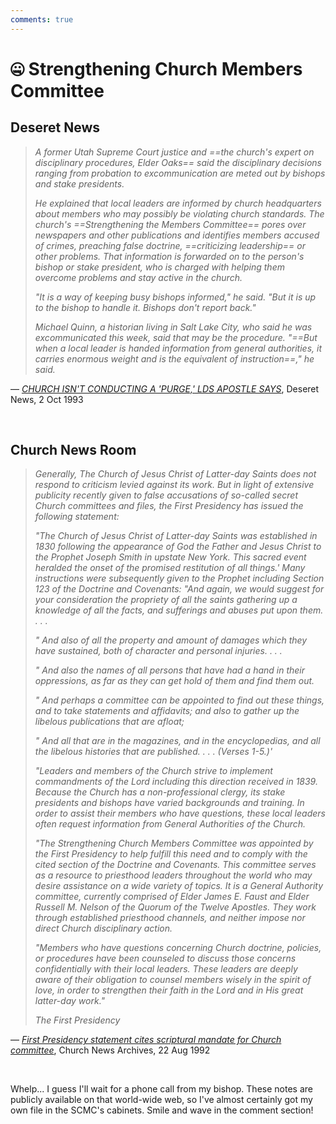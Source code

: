 ```yaml
---
comments: true
---
```

# 🤐 Strengthening Church Members Committee
## Deseret News
> *A former Utah Supreme Court justice and ==the church's expert on disciplinary procedures, Elder Oaks== said the disciplinary decisions ranging from probation to excommunication are meted out by bishops and stake presidents.*
>
> *He explained that local leaders are informed by church headquarters about members who may possibly be violating church standards. The church's ==Strengthening the Members Committee== pores over newspapers and other publications and identifies members accused of crimes, preaching false doctrine, ==criticizing leadership== or other problems. That information is forwarded on to the person's bishop or stake president, who is charged with helping them overcome problems and stay active in the church.*
>
> *"It is a way of keeping busy bishops informed," he said. "But it is up to the bishop to handle it. Bishops don't report back."*
>
> *Michael Quinn, a historian living in Salt Lake City, who said he was excommunicated this week, said that may be the procedure. "==But when a local leader is handed information from general authorities, it carries enormous weight and is the equivalent of instruction==," he said.*

— _[CHURCH ISN'T CONDUCTING A 'PURGE,' LDS APOSTLE SAYS](https://www.deseret.com/1993/10/2/19068890/church-isn-t-conducting-a-purge-lds-apostle-says)_, Deseret News, 2 Oct 1993

&nbsp;

## Church News Room

> *Generally, The Church of Jesus Christ of Latter-day Saints does not respond to criticism levied against its work. But in light of extensive publicity recently given to false accusations of so-called secret Church committees and files, the First Presidency has issued the following statement:*
> 
> *"The Church of Jesus Christ of Latter-day Saints was established in 1830 following the appearance of God the Father and Jesus Christ to the Prophet Joseph Smith in upstate New York. This sacred event heralded the onset of the promised restitution of all things.' Many instructions were subsequently given to the Prophet including Section 123 of the Doctrine and Covenants: "And again, we would suggest for your consideration the propriety of all the saints gathering up a knowledge of all the facts, and sufferings and abuses put upon them. . . .*
> 
> *" And also of all the property and amount of damages which they have sustained, both of character and personal injuries. . . .*
> 
> *" And also the names of all persons that have had a hand in their oppressions, as far as they can get hold of them and find them out.*
> 
> *" And perhaps a committee can be appointed to find out these things, and to take statements and affidavits; and also to gather up the libelous publications that are afloat;*
> 
> *" And all that are in the magazines, and in the encyclopedias, and all the libelous histories that are published. . . . (Verses 1-5.)'*
> 
> *"Leaders and members of the Church strive to implement commandments of the Lord including this direction received in 1839. Because the Church has a non-professional clergy, its stake presidents and bishops have varied backgrounds and training. In order to assist their members who have questions, these local leaders often request information from General Authorities of the Church.*
> 
> *"The Strengthening Church Members Committee was appointed by the First Presidency to help fulfill this need and to comply with the cited section of the Doctrine and Covenants. This committee serves as a resource to priesthood leaders throughout the world who may desire assistance on a wide variety of topics. It is a General Authority committee, currently comprised of Elder James E. Faust and Elder Russell M. Nelson of the Quorum of the Twelve Apostles. They work through established priesthood channels, and neither impose nor direct Church disciplinary action.*
> 
> *"Members who have questions concerning Church doctrine, policies, or procedures have been counseled to discuss those concerns confidentially with their local leaders. These leaders are deeply aware of their obligation to counsel members wisely in the spirit of love, in order to strengthen their faith in the Lord and in His great latter-day work."*
> 
> *The First Presidency*

— _[First Presidency statement cites scriptural mandate for Church committee](https://www.thechurchnews.com/1992/8/22/23259274/first-presidency-statement-cites-scriptural-mandate-for-church-committee/)_, Church News Archives, 22 Aug 1992

&nbsp;

Whelp... I guess I'll wait for a phone call from my bishop. These notes are publicly available on that world-wide web, so I've almost certainly got my own file in the SCMC's cabinets. Smile and wave in the comment section!